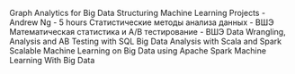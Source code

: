 Graph Analytics for Big Data
Structuring Machine Learning Projects - Andrew Ng - 5 hours
Статистические методы анализа данных - ВШЭ
Математическая статистика и А/В тестирование - ВШЭ
Data Wrangling, Analysis and AB Testing with SQL
Big Data Analysis with Scala and Spark
Scalable Machine Learning on Big Data using Apache Spark
Machine Learning With Big Data
